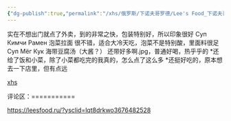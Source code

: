 ```yaml
---
{"dg-publish":true,"permalink":"/xhs/俄罗斯/下诺夫哥罗德/Lee's Food_下诺夫哥罗德/","tags":["rednote","下诺夫哥罗德"],"updated":"2025-03-20T22:46:14.682+08:00"}
---
```


 

实在不想出门就点了外卖，到的非常之快，包装特别好，所以印象很好
Суп Кимчи Рамен 泡菜拉面 很不错，适合大冷天吃，泡菜不是特别酸，里面料很足
Суп Мёг Кук 海带豆腐汤（大酱？） 还带好多啊.jpg，普通好喝，热乎乎的
*还给了饭和小菜，除了小菜都吃完的我真的，怎么点了这么多
*还挺好吃的，原本想去一下店里，但有点远

[xhs](https://www.xiaohongshu.com/explore/65949ae7000000000f0338ac?xsec_token=ABiEzEASVzRNNxQYQqTiCayGDH_ssUQVJdRDyKMiahtpY=&xsec_source=pc_user)

评论区：===========

https://leesfood.ru/?ysclid=lqt8drkwo3676482528